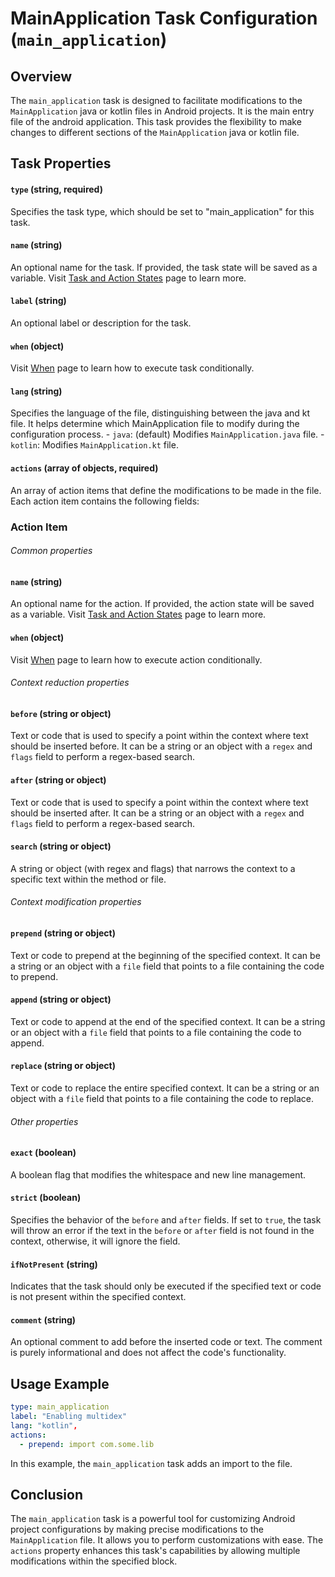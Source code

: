 MainApplication Task Configuration (`main_application`)
================================================

Overview
--------

The `main_application` task is designed to facilitate modifications to the `MainApplication` java or kotlin files in Android projects. It is the main entry file of the android application. This task provides the flexibility to make changes to different sections of the `MainApplication` java or kotlin file.

Task Properties
---------------

#### `type` (string, required)
Specifies the task type, which should be set to "main_application" for this task.

#### `name` (string)
An optional name for the task. If provided, the task state will be saved as a variable.
Visit [Task and Action States](STATES.md) page to learn more.

#### `label` (string)
An optional label or description for the task.

#### `when` (object)
Visit [When](WHEN.md) page to learn how to execute task conditionally.

#### `lang` (string)
Specifies the language of the file, distinguishing between the java and kt file. It helps determine which MainApplication file to modify during the configuration process.
    -   `java`: (default) Modifies `MainApplication.java` file.
    -   `kotlin`: Modifies `MainApplication.kt` file.
    
#### `actions` (array of objects, required)
An array of action items that define the modifications to be made in the file. Each action item contains the following fields:

### Action Item

###### Common properties

#### `name` (string)
An optional name for the action. If provided, the action state will be saved as a variable.
Visit [Task and Action States](STATES.md) page to learn more.

#### `when` (object)
Visit [When](WHEN.md) page to learn how to execute action conditionally.

###### Context reduction properties

#### `before` (string or object)
Text or code that is used to specify a point within the context where text should be inserted before. It can be a string or an object with a `regex` and `flags` field to perform a regex-based search.

#### `after` (string or object)
Text or code that is used to specify a point within the context where text should be inserted after. It can be a string or an object with a `regex` and `flags` field to perform a regex-based search.

#### `search` (string or object)
A string or object (with regex and flags) that narrows the context to a specific text within the method or file.

###### Context modification properties

#### `prepend` (string or object)
Text or code to prepend at the beginning of the specified context. It can be a string or an object with a `file` field that points to a file containing the code to prepend.

#### `append` (string or object)
Text or code to append at the end of the specified context. It can be a string or an object with a `file` field that points to a file containing the code to append.

#### `replace` (string or object)
Text or code to replace the entire specified context. It can be a string or an object with a `file` field that points to a file containing the code to replace.

######  Other properties

#### `exact` (boolean)
A boolean flag that modifies the whitespace and new line management.

#### `strict` (boolean)
Specifies the behavior of the `before` and `after` fields. If set to `true`, the task will throw an error if the text in the `before` or `after` field is not found in the context, otherwise, it will ignore the field.

#### `ifNotPresent` (string)
Indicates that the task should only be executed if the specified text or code is not present within the specified context.

#### `comment` (string)
An optional comment to add before the inserted code or text. The comment is purely informational and does not affect the code's functionality.

Usage Example
-------------

```yaml
type: main_application
label: "Enabling multidex"
lang: "kotlin",
actions:
  - prepend: import com.some.lib
```

In this example, the `main_application` task adds an import to the file.

Conclusion
----------

The `main_application` task is a powerful tool for customizing Android project configurations by making precise modifications to the `MainApplication` file. It allows you to perform customizations with ease. The `actions` property enhances this task's capabilities by allowing multiple modifications within the specified block.
